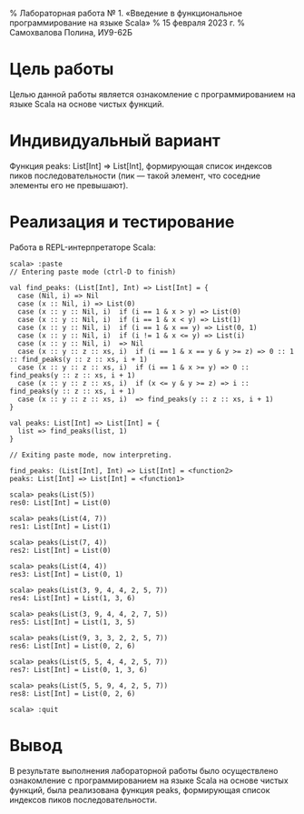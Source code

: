 % Лабораторная работа № 1. «Введение в функциональное программирование на языке Scala»
% 15 февраля 2023 г.
% Самохвалова Полина, ИУ9-62Б

# Цель работы
Целью данной работы является ознакомление с программированием на языке Scala на основе чистых функций.

# Индивидуальный вариант
Функция peaks: List[Int] => List[Int], формирующая список индексов пиков последовательности (пик — такой 
элемент, что соседние элементы его не превышают).

# Реализация и тестирование

Работа в REPL-интерпретаторе Scala:

```
scala> :paste
// Entering paste mode (ctrl-D to finish)

val find_peaks: (List[Int], Int) => List[Int] = {
  case (Nil, i) => Nil
  case (x :: Nil, i) => List(0)
  case (x :: y :: Nil, i)  if (i == 1 & x > y) => List(0)
  case (x :: y :: Nil, i)  if (i == 1 & x < y) => List(1)
  case (x :: y :: Nil, i)  if (i == 1 & x == y) => List(0, 1)
  case (x :: y :: Nil, i)  if (i != 1 & x <= y) => List(i)
  case (x :: y :: Nil, i)  => Nil
  case (x :: y :: z :: xs, i)  if (i == 1 & x == y & y >= z) => 0 :: 1 :: find_peaks(y :: z :: xs, i + 1)
  case (x :: y :: z :: xs, i)  if (i == 1 & x >= y) => 0 :: find_peaks(y :: z :: xs, i + 1)
  case (x :: y :: z :: xs, i)  if (x <= y & y >= z) => i :: find_peaks(y :: z :: xs, i + 1)
  case (x :: y :: z :: xs, i)  => find_peaks(y :: z :: xs, i + 1)
}

val peaks: List[Int] => List[Int] = {
  list => find_peaks(list, 1)
}

// Exiting paste mode, now interpreting.

find_peaks: (List[Int], Int) => List[Int] = <function2>
peaks: List[Int] => List[Int] = <function1>

scala> peaks(List(5))
res0: List[Int] = List(0)

scala> peaks(List(4, 7))
res1: List[Int] = List(1)

scala> peaks(List(7, 4))
res2: List[Int] = List(0)

scala> peaks(List(4, 4))
res3: List[Int] = List(0, 1)

scala> peaks(List(3, 9, 4, 4, 2, 5, 7))
res4: List[Int] = List(1, 3, 6)

scala> peaks(List(3, 9, 4, 4, 2, 7, 5))
res5: List[Int] = List(1, 3, 5)

scala> peaks(List(9, 3, 3, 2, 2, 5, 7))
res6: List[Int] = List(0, 2, 6)

scala> peaks(List(5, 5, 4, 4, 2, 5, 7))
res7: List[Int] = List(0, 1, 3, 6)

scala> peaks(List(5, 5, 9, 4, 2, 5, 7))
res8: List[Int] = List(0, 2, 6)

scala> :quit

```

# Вывод
В результате выполнения лабораторной работы было осуществлено ознакомление с программированием на языке 
Scala на основе чистых функций, была реализована функция peaks, формирующая список индексов пиков 
последовательности.
